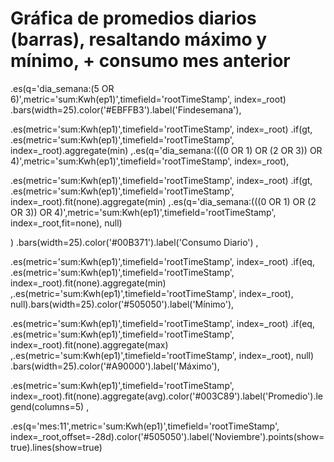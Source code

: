 # Gráfica de promedios diarios (barras), resaltando máximo y mínimo, + consumo mes anterior
.es(q='dia_semana:(5 OR 6)',metric='sum:Kwh(ep1)',timefield='rootTimeStamp', index=_root)
.bars(width=25).color('#EBFFB3').label('Findesemana'),

.es(metric='sum:Kwh(ep1)',timefield='rootTimeStamp', index=_root)
.if(gt,
.es(metric='sum:Kwh(ep1)',timefield='rootTimeStamp', index=_root).aggregate(min)
,.es(q='dia_semana:(((0 OR 1) OR (2 OR 3)) OR 4)',metric='sum:Kwh(ep1)',timefield='rootTimeStamp', index=_root),

.es(metric='sum:Kwh(ep1)',timefield='rootTimeStamp', index=_root)
.if(gt,
.es(metric='sum:Kwh(ep1)',timefield='rootTimeStamp', index=_root).fit(none).aggregate(min)
,.es(q='dia_semana:(((0 OR 1) OR (2 OR 3)) OR 4)',metric='sum:Kwh(ep1)',timefield='rootTimeStamp', index=_root,fit=none), 
null)

)
.bars(width=25).color('#00B371').label('Consumo Diario')
,




.es(metric='sum:Kwh(ep1)',timefield='rootTimeStamp', index=_root)
.if(eq,
.es(metric='sum:Kwh(ep1)',timefield='rootTimeStamp', index=_root).fit(none).aggregate(min)
,.es(metric='sum:Kwh(ep1)',timefield='rootTimeStamp', index=_root), 
null).bars(width=25).color('#505050').label('Mínimo'),

.es(metric='sum:Kwh(ep1)',timefield='rootTimeStamp', index=_root)
.if(eq,
.es(metric='sum:Kwh(ep1)',timefield='rootTimeStamp', index=_root).fit(none).aggregate(max)
,.es(metric='sum:Kwh(ep1)',timefield='rootTimeStamp', index=_root), 
null)
.bars(width=25).color('#A90000').label('Máximo'),

.es(metric='sum:Kwh(ep1)',timefield='rootTimeStamp', index=_root).fit(none).aggregate(avg).color('#003C89').label('Promedio').legend(columns=5)
,

.es(q='mes:11',metric='sum:Kwh(ep1)',timefield='rootTimeStamp', index=_root,offset=-28d).color('#505050').label('Noviembre').points(show=true).lines(show=true)